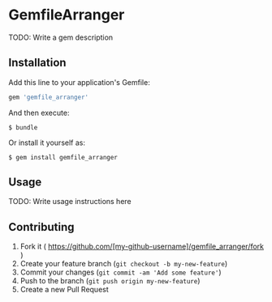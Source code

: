 # GemfileArranger

TODO: Write a gem description

## Installation

Add this line to your application's Gemfile:

```ruby
gem 'gemfile_arranger'
```

And then execute:

    $ bundle

Or install it yourself as:

    $ gem install gemfile_arranger

## Usage

TODO: Write usage instructions here

## Contributing

1. Fork it ( https://github.com/[my-github-username]/gemfile_arranger/fork )
2. Create your feature branch (`git checkout -b my-new-feature`)
3. Commit your changes (`git commit -am 'Add some feature'`)
4. Push to the branch (`git push origin my-new-feature`)
5. Create a new Pull Request
